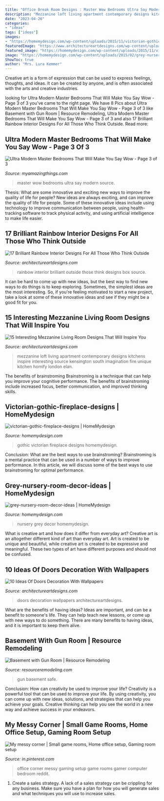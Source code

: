```yaml
---
title: "Office Break Room Designs : Master Wow Bedrooms Ultra Say Modern Source"
description: "Mezzanine loft living apartment contemporary designs kitchens inspire interesting source kensington south imagination fire unique kitchen homify london elan"
date: "2023-04-26"
categories:
- "ideas"
tags: ["ideas"]
images:
- "https://homemydesign.com/wp-content/uploads/2015/11/victorian-gothic-fireplace-designs.jpg"
featuredImage: "https://www.architectureartdesigns.com/wp-content/uploads/2013/03/ArchitectureArtDesigns-728.jpg"
featured_image: "https://homemydesign.com/wp-content/uploads/2015/11/victorian-gothic-fireplace-designs.jpg"
image: "https://homemydesign.com/wp-content/uploads/2015/02/grey-nursery-room-decor-ideas.jpg"
ShowToc: true
author: "Mrs. Lura Kemmer"
---
```



Creative art is a form of expression that can be used to express feelings, thoughts, and ideas. It can be created by anyone, and is often associated with the arts and creative industries.

	

		
looking for Ultra Modern Master Bedrooms That Will Make You Say Wow - Page 3 of 3 you've came to the right page. We have 8 Pics about Ultra Modern Master Bedrooms That Will Make You Say Wow - Page 3 of 3 like Basement with Gun Room | Resource Remodeling, Ultra Modern Master Bedrooms That Will Make You Say Wow - Page 3 of 3 and also 17 Brilliant Rainbow Interior Designs For All Those Who Think Outside. Read more:
		
    
## Ultra Modern Master Bedrooms That Will Make You Say Wow - Page 3 Of 3

<img loading=lazy src="https://myamazingthings.com/wp-content/uploads/2017/01/luxurious-master-bedroom-suite-ideas-cool-decor-on-bedroom-design-ideas-1024x691.jpg" onerror="this.onerror=null;this.src='https://tse2.mm.bing.net/th?id=OIP.mvBPG6WN4ID0HDFw1gLrwwHaE_&amp;pid=15.1';" alt="Ultra Modern Master Bedrooms That Will Make You Say Wow - Page 3 of 3">

_Source: myamazingthings.com_

>master wow bedrooms ultra say modern source. 

	

Thesis: What are some innovative and exciting new ways to improve the quality of life for people?
New ideas are always exciting, and can improve the quality of life for people. Some of these innovative ideas include using technology to improve communication between people, using health-tracking software to track physical activity, and using artificial intelligence to make life easier.

    
## 17 Brilliant Rainbow Interior Designs For All Those Who Think Outside

<img loading=lazy src="https://www.architectureartdesigns.com/wp-content/uploads/2016/01/9-60-630x514.jpg" onerror="this.onerror=null;this.src='https://tse4.mm.bing.net/th?id=OIP.SzhD873VfrlNDG0GIK0afQHaGC&amp;pid=15.1';" alt="17 Brilliant Rainbow Interior Designs For All Those Who Think Outside">

_Source: architectureartdesigns.com_

>rainbow interior brilliant outside those think designs box source. 

	

It can be hard to come up with new ideas, but the best way to find new ways to do things is to keep exploring. Sometimes, the simplest ideas are the most interesting. So, if you're feeling motivated to start a new project, take a look at some of these innovative ideas and see if they might be a good fit for you.

    
## 15 Interesting Mezzanine Living Room Designs That Will Inspire You

<img loading=lazy src="https://www.architectureartdesigns.com/wp-content/uploads/2016/07/11-1-630x461.jpg" onerror="this.onerror=null;this.src='https://tse4.mm.bing.net/th?id=OIP.LCKUUjbTnl2Jhf_CUCXTEwHaFa&amp;pid=15.1';" alt="15 Interesting Mezzanine Living Room Designs That Will Inspire You">

_Source: architectureartdesigns.com_

>mezzanine loft living apartment contemporary designs kitchens inspire interesting source kensington south imagination fire unique kitchen homify london elan. 

	

The benefits of brainstroming
Brainstroming is a technique that can help you improve your cognitive performance. The benefits of brainstroming include increased focus, better communication, and improved thinking skills.

    
## Victorian-gothic-fireplace-designs | HomeMydesign

<img loading=lazy src="https://homemydesign.com/wp-content/uploads/2015/11/victorian-gothic-fireplace-designs.jpg" onerror="this.onerror=null;this.src='https://tse4.mm.bing.net/th?id=OIP.gYeGpBmnCflN0htoG4kLsQHaK9&amp;pid=15.1';" alt="victorian-gothic-fireplace-designs | HomeMydesign">

_Source: homemydesign.com_

>gothic victorian fireplace designs homemydesign. 

	

Conclusion: What are the best ways to use brainstroming?
Brainstroming is a mental practice that can be used in a number of ways to improve performance. In this article, we will discuss some of the best ways to use brainstroming for optimal performance.

    
## Grey-nursery-room-decor-ideas | HomeMydesign

<img loading=lazy src="https://homemydesign.com/wp-content/uploads/2015/02/grey-nursery-room-decor-ideas.jpg" onerror="this.onerror=null;this.src='https://tse4.mm.bing.net/th?id=OIP.wAzMMN_ZUHiQO9qPK3bVaQHaLH&amp;pid=15.1';" alt="grey-nursery-room-decor-ideas | HomeMydesign">

_Source: homemydesign.com_

>nursery grey decor homemydesign. 

	

What is creative art and how does it differ from everyday art?
Creative art is an altogether different kind of art than everyday art. Art is created to be unique and beautiful, while creative art is created to be expressive and meaningful. These two types of art have different purposes and should not be confused.

    
## 10 Ideas Of Doors Decoration With Wallpapers

<img loading=lazy src="https://www.architectureartdesigns.com/wp-content/uploads/2013/03/ArchitectureArtDesigns-728.jpg" onerror="this.onerror=null;this.src='https://tse4.mm.bing.net/th?id=OIP.hTn0EhhZNaVfqeVXsGbI5wHaKq&amp;pid=15.1';" alt="10 Ideas Of Doors Decoration With Wallpapers">

_Source: architectureartdesigns.com_

>doors decoration wallpapers architectureartdesigns. 

	

What are the benefits of having ideas?
Ideas are important, and can be a benefit to someone's life. They can help teach new lessons, or come up with new ways to do something. There are many benefits to having ideas, and it is important to keep them alive.

    
## Basement With Gun Room | Resource Remodeling

<img loading=lazy src="https://www.resourceremodeling.com/wp-content/uploads/2019/03/safe-gun-room.jpg" onerror="this.onerror=null;this.src='https://tse3.mm.bing.net/th?id=OIP.TeCaTQyxq2bfaN-wZ1pfLQHaJ4&amp;pid=15.1';" alt="Basement with Gun Room | Resource Remodeling">

_Source: resourceremodeling.com_

>gun basement safe. 

	

Conclusion: How can creativity be used to improve your life?
Creativity is a powerful tool that can be used to improve your life. By using creativity, you can come up with new ideas, solutions, and strategies that can help you achieve your goals. Creative thinking can help you see the world in a new way and achieve success in your endeavors.

    
## My Messy Corner | Small Game Rooms, Home Office Setup, Gaming Room Setup

<img loading=lazy src="https://i.pinimg.com/736x/0c/a6/4e/0ca64e791f5a9a5f3892fc07907ce9f6.jpg" onerror="this.onerror=null;this.src='https://tse1.mm.bing.net/th?id=OIP.Bww_ret3KxgEaqh1rFVafQHaJ3&amp;pid=15.1';" alt="My messy corner | Small game rooms, Home office setup, Gaming room setup">

_Source: in.pinterest.com_

>office corner messy gaming setup game rooms gamer computer bedroom reddit. 

	

1. Create a sales strategy. A lack of a sales strategy can be crippling for any business. Make sure you have a plan for how you will generate sales and what techniques you will use to increase sales.

